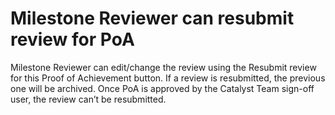 # **Milestone Reviewer can resubmit review for PoA**
Milestone Reviewer can edit/change the review using the Resubmit review for this Proof of Achievement button. If a review is resubmitted, the previous one will be archived. Once PoA is approved by the Catalyst Team sign-off user, the review can’t be resubmitted.
